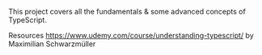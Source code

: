 This project covers all the fundamentals & some advanced concepts of TypeScript.

Resources
https://www.udemy.com/course/understanding-typescript/ by Maximilian Schwarzmüller
